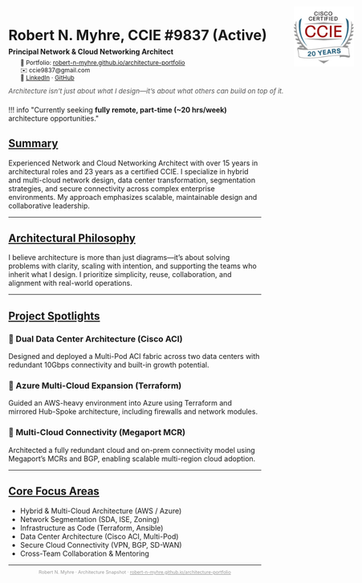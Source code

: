 <div style="display: flex; justify-content: space-between; align-items: flex-start;">
  <div style="line-height: 1.3; margin-top: 0; flex-grow: 1; flex-shrink: 1; flex-basis: 75%;">
    <h1 style="margin-bottom: 0.2em;">Robert N. Myhre, CCIE #9837 (Active)</h1>
    <p style="margin: 0 0 0.4em 0;"><strong>Principal Network & Cloud Networking Architect</strong></p>
    <div style="font-size: 0.85em; line-height: 1.25; margin-left: 2em;">
      <p style="margin: 0;">📎 Portfolio: <a href="https://robert-n-myhre.github.io/architecture-portfolio">robert-n-myhre.github.io/architecture-portfolio</a></p>
      <p style="margin: 0;">✉️ ccie9837@gmail.com</p>
      <p style="margin: 0;">🔗 <a href="https://www.linkedin.com/in/robert-n-myhre">LinkedIn</a> · <a href="https://github.com/robert-n-myhre">GitHub</a></p>
    </div>
    <p style="margin: 0.8em 0 0.4em 0; font-style: italic; color: #555; white-space: nowrap; font-size: 0.95em;">
      Architecture isn’t just about what I design—it’s about what others can build on top of it.
    </p>
  </div>

  <div style="flex: 0 0 auto;">
    <img id="ccie-logo" src="../assets/images/ccie_20years_med.jpg" alt="CCIE Logo" style="width: 120px; margin-left: 20px;" />
  </div>

</div>



!!! info "Currently seeking **fully remote, part-time (~20 hrs/week)** architecture opportunities."


## [Summary](https://robert-n-myhre.github.io/architecture-portfolio/)

Experienced Network and Cloud Networking Architect with over 15 years in architectural roles and 23 years as a certified CCIE. I specialize in hybrid and multi-cloud network design, data center transformation, segmentation strategies, and secure connectivity across complex enterprise environments. My approach emphasizes scalable, maintainable design and collaborative leadership.

---

## [Architectural Philosophy](https://robert-n-myhre.github.io/architecture-portfolio/architectural-philosophy/)

I believe architecture is more than just diagrams—it’s about solving problems with clarity, scaling with intention, and supporting the teams who inherit what I design. I prioritize simplicity, reuse, collaboration, and alignment with real-world operations.

---

## [Project Spotlights](https://robert-n-myhre.github.io/architecture-portfolio/#project-spotlights)

### 🔹 Dual Data Center Architecture (Cisco ACI)
Designed and deployed a Multi-Pod ACI fabric across two data centers with redundant 10Gbps connectivity and built-in growth potential.

### 🔹 Azure Multi-Cloud Expansion (Terraform)
Guided an AWS-heavy environment into Azure using Terraform and mirrored Hub-Spoke architecture, including firewalls and network modules.

### 🔹 Multi-Cloud Connectivity (Megaport MCR)
Architected a fully redundant cloud and on-prem connectivity model using Megaport’s MCRs and BGP, enabling scalable multi-region cloud adoption.

---

## [Core Focus Areas](https://robert-n-myhre.github.io/architecture-portfolio/projects/highlights/)

- Hybrid & Multi-Cloud Architecture (AWS / Azure)  
- Network Segmentation (SDA, ISE, Zoning)  
- Infrastructure as Code (Terraform, Ansible)  
- Data Center Architecture (Cisco ACI, Multi-Pod)  
- Secure Cloud Connectivity (VPN, BGP, SD-WAN)  
- Cross-Team Collaboration & Mentoring

<hr style="margin-top: 1em; margin-bottom: 0.6em;" />

<p style="text-align: center; font-size: 0.65em; color: #999; margin-top: 0.4em; margin-bottom: 0;">
  Robert N. Myhre · Architecture Snapshot · <a href="https://robert-n-myhre.github.io/architecture-portfolio" style="color: #999;">robert-n-myhre.github.io/architecture-portfolio</a>
</p>